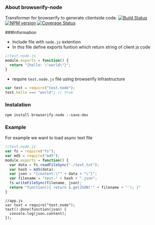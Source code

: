 ### About browserify-node
Transformer for browserify to generate clientside code.
[![Build Status](https://travis-ci.org/lexich/browserify-node.svg)](https://travis-ci.org/lexich/browserify-node)
[![NPM version](https://badge.fury.io/js/browserify-node.svg)](http://badge.fury.io/js/browserify-node)
[![Coverage Status](https://coveralls.io/repos/lexich/browserify-node/badge.png?branch=master)](https://coveralls.io/r/lexich/browserify-node?branch=master)

###Information
* Include file with `node.js` extention
* In this file define exports funtion which return string of client js code
```js
//test.node.js
module.exports = function() {
  return "{hello: \"world\"}";
}
```
* require `test.node.js` file using browserify infrastructure
```js
var test = require("test.node");
test.hello === "world"; // true
```
### Instalation
```
npm install browserify-node --save-dev
```

### Example
For example we want to load async text file

```js
//text.node.js
var fs = require("fs");
var md5 = require("md5");
module.exports = function() {
  var data = fs.readFileSync("./text.txt");
  var hash = md5(data);
  var json = "{content:\"" + data + "\"}";
  var filename = "test-" + hash + ".json";
  fs.writeFileSync(filename, json);
  return "function(){ return $.getJSON('" + filename + "'); }"
}
```
```
//app.js
var text = require("text.node");
text().done(function(json) {
  console.log(json.content);
});
```
